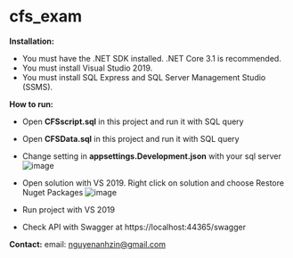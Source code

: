 # cfs_exam


**Installation:**
- You must have the .NET SDK installed. .NET Core 3.1 is recommended.
- You must install Visual Studio 2019.
- You must install SQL Express and SQL Server Management Studio (SSMS).

**How to run:**
-  Open **CFSscript.sql** in this project and run it with SQL query
-  Open **CFSData.sql** in this project and run it with SQL query
-  Change setting in **appsettings.Development.json** with your sql server
![image](https://user-images.githubusercontent.com/65062432/114324303-81f77080-9b53-11eb-9e1a-c9582dfd7d4d.png)


- Open solution with VS 2019. Right click on solution and choose Restore Nuget Packages
![image](https://user-images.githubusercontent.com/21098518/114324152-cdf5e580-9b52-11eb-8f52-bd4cfdcf4a0a.png)

- Run project with VS 2019
- Check API with Swagger at https://localhost:44365/swagger



**Contact:**
email: nguyenanhzin@gmail.com

